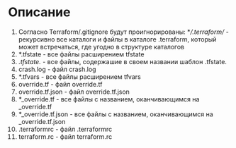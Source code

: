 # Описание

1. Согласно Terraform/.gitignore будут проигнорированы:
**/.terraform/*  	    - рекурсивно все каталоги и файлы в каталоге .terraform, который может встречаться, где 
						угодно в структуре каталогов
2. *.tfstate            - все файлы расширением tfstate
3. *.tfstate.*          - все файлы, содержашие в своем названии шаблон .tfstate.
4. crash.log            - файл crash.log
5. *.tfvars             - все файлы расширением tfvars
6. override.tf          - файл override.tf
7. override.tf.json     - файл override.tf.json
8. *_override.tf        - все файлы с названием, оканчивающимся на _override.tf
9. *_override.tf.json   - все файлы с названием, оканчивающимся на _override.tf.json
10. .terraformrc        - файл .terraformrc
11. terraform.rc        - файл terraform.rc